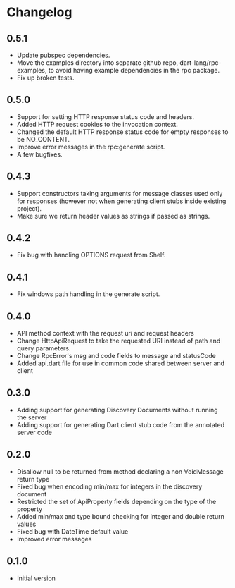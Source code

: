 # Changelog

## 0.5.1
- Update pubspec dependencies.
- Move the examples directory into separate github repo, dart-lang/rpc-examples,
  to avoid having example dependencies in the rpc package.
- Fix up broken tests.

## 0.5.0

- Support for setting HTTP response status code and headers.
- Added HTTP request cookies to the invocation context.
- Changed the default HTTP response status code for empty responses to be
  NO_CONTENT.
- Improve error messages in the rpc:generate script.
- A few bugfixes.

## 0.4.3

- Support constructors taking arguments for message classes used only for
  responses (however not when generating client stubs inside existing
  project).
- Make sure we return header values as strings if passed as strings.

## 0.4.2

- Fix bug with handling OPTIONS request from Shelf.

## 0.4.1

- Fix windows path handling in the generate script.

## 0.4.0

- API method context with the request uri and request headers
- Change HttpApiRequest to take the requested URI instead of path and query
  parameters.
- Change RpcError's msg and code fields to message and statusCode
- Added api.dart file for use in common code shared between server and client

## 0.3.0 

- Adding support for generating Discovery Documents without running the server
- Adding support for generating Dart client stub code from the annotated server
  code

## 0.2.0

- Disallow null to be returned from method declaring a non VoidMessage return type
- Fixed bug when encoding min/max for integers in the discovery document
- Restricted the set of ApiProperty fields depending on the type of the property
- Added min/max and type bound checking for integer and double return values
- Fixed bug with DateTime default value
- Improved error messages

## 0.1.0

- Initial version
